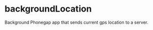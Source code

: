 backgroundLocation
==================

Background Phonegap app that sends current gps location to a server.
